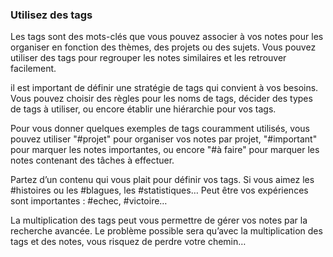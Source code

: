### Utilisez des tags #
Les tags sont des mots-clés que vous pouvez associer à vos notes pour les organiser en fonction des thèmes, des projets ou des sujets. Vous pouvez utiliser des tags pour regrouper les notes similaires et les retrouver facilement.

il est important de définir une stratégie de tags qui convient à vos besoins. Vous pouvez choisir des règles pour les noms de tags, décider des types de tags à utiliser, ou encore établir une hiérarchie pour vos tags.

Pour vous donner quelques exemples de tags couramment utilisés, vous pouvez utiliser "#projet" pour organiser vos notes par projet, "#important" pour marquer les notes importantes, ou encore "#à faire" pour marquer les notes contenant des tâches à effectuer.

Partez d’un contenu qui vous plait pour définir vos tags. Si vous aimez les #histoires ou les #blagues, les #statistiques… Peut être vos expériences sont importantes : #echec, #victoire…

La multiplication des tags peut vous permettre de gérer vos notes par la recherche avancée. Le problème possible sera qu’avec la multiplication des tags et des notes, vous risquez de perdre votre chemin…
